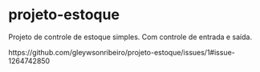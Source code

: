 # projeto-estoque
Projeto de controle de estoque simples. Com controle de entrada e saída.
<div>
https://github.com/gleywsonribeiro/projeto-estoque/issues/1#issue-1264742850
</div>
